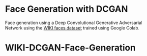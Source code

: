 # Face Generation with DCGAN

Face generation using a Deep Convolutional Generative Adversarial Network using the [WIKI faces dataset](https://data.vision.ee.ethz.ch/cvl/rrothe/imdb-wiki/) trained using Google Colab. 

# WIKI-DCGAN-Face-Generation
